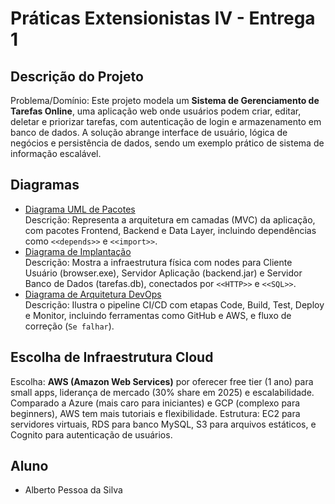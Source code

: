 # Práticas Extensionistas IV - Entrega 1

## Descrição do Projeto
Problema/Domínio: Este projeto modela um **Sistema de Gerenciamento de Tarefas Online**, uma aplicação web onde usuários podem criar, editar, deletar e priorizar tarefas, com autenticação de login e armazenamento em banco de dados. A solução abrange interface de usuário, lógica de negócios e persistência de dados, sendo um exemplo prático de sistema de informação escalável.

## Diagramas
- [Diagrama UML de Pacotes](diagrama-pacotes.png)  
  Descrição: Representa a arquitetura em camadas (MVC) da aplicação, com pacotes Frontend, Backend e Data Layer, incluindo dependências como `<<depends>>` e `<<import>>`.
- [Diagrama de Implantação](diagrama-implantacao.png)  
  Descrição: Mostra a infraestrutura física com nodes para Cliente Usuário (browser.exe), Servidor Aplicação (backend.jar) e Servidor Banco de Dados (tarefas.db), conectados por `<<HTTP>>` e `<<SQL>>`.
- [Diagrama de Arquitetura DevOps](diagrama-devops.png)  
  Descrição: Ilustra o pipeline CI/CD com etapas Code, Build, Test, Deploy e Monitor, incluindo ferramentas como GitHub e AWS, e fluxo de correção (`Se falhar`).

## Escolha de Infraestrutura Cloud
Escolha: **AWS (Amazon Web Services)** por oferecer free tier (1 ano) para small apps, liderança de mercado (30% share em 2025) e escalabilidade. Comparado a Azure (mais caro para iniciantes) e GCP (complexo para beginners), AWS tem mais tutoriais e flexibilidade. Estrutura: EC2 para servidores virtuais, RDS para banco MySQL, S3 para arquivos estáticos, e Cognito para autenticação de usuários.

## Aluno
- Alberto Pessoa da Silva
